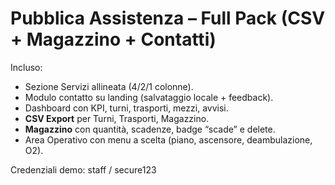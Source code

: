 # Pubblica Assistenza – Full Pack (CSV + Magazzino + Contatti)
Incluso:
- Sezione Servizi allineata (4/2/1 colonne).
- Modulo contatto su landing (salvataggio locale + feedback).
- Dashboard con KPI, turni, trasporti, mezzi, avvisi.
- **CSV Export** per Turni, Trasporti, Magazzino.
- **Magazzino** con quantità, scadenze, badge “scade” e delete.
- Area Operativo con menu a scelta (piano, ascensore, deambulazione, O2).

Credenziali demo: staff / secure123
